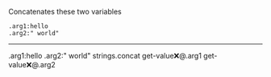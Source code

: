 Concatenates these two variables

```hyperlambda
.arg1:hello
.arg2:" world"
``` 
---
.arg1:hello
.arg2:" world"
strings.concat
   get-value:x:@.arg1
   get-value:x:@.arg2
